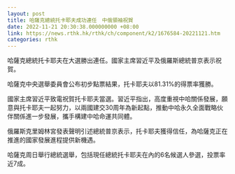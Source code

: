 ```yaml
---
layout: post
title: 哈薩克總統托卡耶夫成功連任　中俄領袖祝賀
date: 2022-11-21 20:30:38.000000000 +08:00
link: https://news.rthk.hk/rthk/ch/component/k2/1676584-20221121.htm
categories: rthk
---
```


哈薩克總統托卡耶夫在大選勝出連任。國家主席習近平及俄羅斯總統普京表示祝賀。

哈薩克中央選舉委員會公布初步點票結果，托卡耶夫以81.31%的得票率獲勝。

國家主席習近平致電祝賀托卡耶夫當選。習近平指出，高度重視中哈關係發展，願意與托卡耶夫一起努力，以兩國建交30周年為新起點，推動中哈永久全面戰略伙伴關係進一步發展，攜手構建中哈命運共同體。

俄羅斯克里姆林宮發表聲明引述總統普京表示，托卡耶夫獲得信任，為哈薩克正在推進的國家發展進程提供新機遇。

哈薩克周日舉行總統選舉，包括現任總統托卡耶夫在內的6名候選人參選，投票率近7成。
